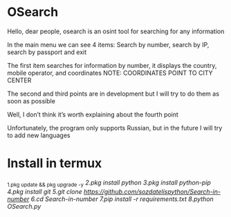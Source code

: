 # OSearch

Hello, dear people, osearch is an osint tool for searching for any information

In the main menu we can see 4 items: Search by number, search by IP, search by passport and exit

The first item searches for information by number, it displays the country, mobile operator, and coordinates NOTE: COORDINATES POINT TO CITY CENTER

The second and third points are in development but I will try to do them as soon as possible

Well, I don’t think it’s worth explaining about the fourth point

Unfortunately, the program only supports Russian, but in the future I will try to add new languages

# Install in termux
<sub>1.pkg update && pkg upgrade -y</sub>
*2.pkg install python*
*3.pkg install python-pip*
*4.pkg install git*
*5.git clone https://github.com/sozdatelispython/Search-in-number*
*6.cd Search-in-number*
*7.pip install -r requirements.txt*
*8.python OSearch.py*
